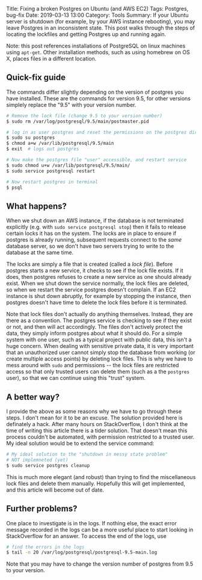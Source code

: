 Title: Fixing a broken Postgres on Ubuntu (and AWS EC2) 
Tags: Postgres, bug-fix
Date: 2019-03-13 13:00
Category: Tools 
Summary: If your Ubuntu server is shutdown (for example, by your AWS instance rebooting), you may leave Postgres in an inconsistent state. This post walks through the steps of locating the lockfiles and getting Postgres up and running again. 

Note: this post references installations of PostgreSQL on linux machines using `apt-get`. Other installation methods, such as using homebrew on OS X, places files in a different location.

## Quick-fix guide

The commands differ slightly depending on the version of postgres you have installed. These are the commands for version 9.5, for other versions simplely replace the "9.5" with your version number. 

```bash
# Remove the lock file (change 9.5 to your version number)
$ sudo rm /var/log/postgresql/9.5/main/postmaster.pid

# log in as user postgres and reset the permissions on the postgres directory
$ sudo su postgres
$ chmod a+w /var/lib/postgresql/9.5/main
$ exit  # logs out postgres

# Now make the postgres file "user" accessible, and restart service
$ sudo chmod u+w /var/lib/postgresql/9.5/main/
$ sudo service postgresql restart

# Now restart postgres in terminal
$ psql
```

## What happens?

When we shut down an AWS instance, if the database is not terminated explicitly (e.g. with `sudo service postgresql stop`) then it fails to release certain locks it has on the system. The locks are in place to ensure if postgres is already running, subsequent requests connect to the _same_ database server, so we don't have two servers trying to write to the database at the same time. 

The locks are simply a file that is created (called a _lock file_). Before postgres starts a new service, it checks to see if the lock file exists. If it does, then postgres refuses to create a new service as one should already exist. When we shut down the service normally, the lock files are deleted, so when we restart the service postgres doesn't complain. If an EC2 instance is shut down abruptly, for example by stopping the instance, then postgres doesn't have time to delete the lock files before it is terminated.

Note that lock files don't actually do anything themselves. Instead, they are there as a convention. The postgres service is checking to see if they exist or not, and then will act accordingly. The files don't actively protect the data, they simply inform postgres about what it should do. For a simple system with one user, such as a typical project with public data, this isn't a huge concern. When dealing with sensitive private data, it is very important that an unauthorized user cannot simply stop the database from working (or create multiple access points) by deleting lock files. This is why we have to mess around with `sudo` and permissions -- the lock files are restricted access so that only trusted users can delete them (such as a the `postgres` user), so that we can continue using this "trust" system.

## A better way?

I provide the above as some reasons why we have to go through these steps. I don't mean for it to be an excuse. The solution provided here is definately a hack. After many hours on StackOverflow, I don't think at the time of writing this article there is a tider solution. That doesn't mean this process couldn't be automated, with permission restricted to a trusted user. My ideal solution would be to extend the service command:

```bash
# My ideal solution to the "shutdown in messy state problem"
# NOT implemneted (yet)
$ sudo service postgres cleanup
```

This is much more elegant (and robust) than trying to find the miscellaneous lock files and delete them manually. Hopefully this will get implemented, and this article will become out of date.
 
## Further problems?

One place to investigate is in the logs. If nothing else, the exact error message recorded in the logs can be a more useful place to start looking in StackOverflow for an answer. To access the end of the logs, use

```bash
# find the errors in the logs
$ tail -n 20 /var/log/postgresql/postgresql-9.5-main.log
```

Note that you may have to change the version number of postgres from 9.5 to your version.
